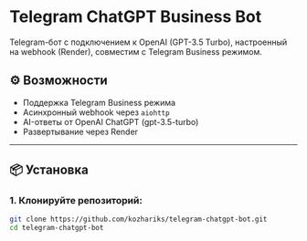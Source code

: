 # Telegram ChatGPT Business Bot

Telegram-бот с подключением к OpenAI (GPT-3.5 Turbo), настроенный на webhook (Render), совместим с Telegram Business режимом.

## ⚙️ Возможности
- Поддержка Telegram Business режима
- Асинхронный webhook через `aiohttp`
- AI-ответы от OpenAI ChatGPT (gpt-3.5-turbo)
- Развертывание через Render

---

## 📦 Установка

### 1. Клонируйте репозиторий:
```bash
git clone https://github.com/kozhariks/telegram-chatgpt-bot.git
cd telegram-chatgpt-bot

